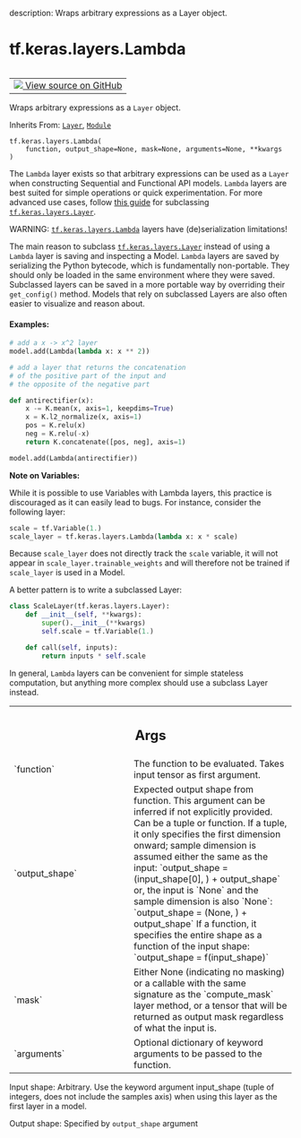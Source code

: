 description: Wraps arbitrary expressions as a Layer object.

<div itemscope itemtype="http://developers.google.com/ReferenceObject">
<meta itemprop="name" content="tf.keras.layers.Lambda" />
<meta itemprop="path" content="Stable" />
<meta itemprop="property" content="__init__"/>
</div>

# tf.keras.layers.Lambda

<!-- Insert buttons and diff -->

<table class="tfo-notebook-buttons tfo-api nocontent" align="left">
<td>
  <a target="_blank" href="https://github.com/keras-team/keras/tree/v2.15.0/keras/layers/core/lambda_layer.py#L36-L416">
    <img src="https://www.tensorflow.org/images/GitHub-Mark-32px.png" />
    View source on GitHub
  </a>
</td>
</table>



Wraps arbitrary expressions as a `Layer` object.

Inherits From: [`Layer`](../../../tf/keras/layers/Layer.md), [`Module`](../../../tf/Module.md)

<pre class="devsite-click-to-copy prettyprint lang-py tfo-signature-link">
<code>tf.keras.layers.Lambda(
    function, output_shape=None, mask=None, arguments=None, **kwargs
)
</code></pre>



<!-- Placeholder for "Used in" -->

The `Lambda` layer exists so that arbitrary expressions can be used
as a `Layer` when constructing Sequential
and Functional API models. `Lambda` layers are best suited for simple
operations or quick experimentation. For more advanced use cases, follow
[this guide](
https://www.tensorflow.org/guide/keras/custom_layers_and_models)
for subclassing <a href="../../../tf/keras/layers/Layer.md"><code>tf.keras.layers.Layer</code></a>.

WARNING: <a href="../../../tf/keras/layers/Lambda.md"><code>tf.keras.layers.Lambda</code></a> layers have (de)serialization limitations!

The main reason to subclass <a href="../../../tf/keras/layers/Layer.md"><code>tf.keras.layers.Layer</code></a> instead of using a
`Lambda` layer is saving and inspecting a Model. `Lambda` layers
are saved by serializing the Python bytecode, which is fundamentally
non-portable. They should only be loaded in the same environment where
they were saved. Subclassed layers can be saved in a more portable way
by overriding their `get_config()` method. Models that rely on
subclassed Layers are also often easier to visualize and reason about.

#### Examples:



```python
# add a x -> x^2 layer
model.add(Lambda(lambda x: x ** 2))
```

```python
# add a layer that returns the concatenation
# of the positive part of the input and
# the opposite of the negative part

def antirectifier(x):
    x -= K.mean(x, axis=1, keepdims=True)
    x = K.l2_normalize(x, axis=1)
    pos = K.relu(x)
    neg = K.relu(-x)
    return K.concatenate([pos, neg], axis=1)

model.add(Lambda(antirectifier))
```

**Note on Variables:**

While it is possible to use Variables with Lambda layers,
this practice is discouraged as it can easily lead to bugs.
For instance, consider the following layer:

```python
scale = tf.Variable(1.)
scale_layer = tf.keras.layers.Lambda(lambda x: x * scale)
```

Because `scale_layer` does not directly track the `scale` variable, it will
not appear in `scale_layer.trainable_weights` and will therefore not be
trained if `scale_layer` is used in a Model.

A better pattern is to write a subclassed Layer:

```python
class ScaleLayer(tf.keras.layers.Layer):
    def __init__(self, **kwargs):
        super().__init__(**kwargs)
        self.scale = tf.Variable(1.)

    def call(self, inputs):
        return inputs * self.scale
```

In general, `Lambda` layers can be convenient for simple stateless
computation, but anything more complex should use a subclass Layer instead.

<!-- Tabular view -->
 <table class="responsive fixed orange">
<colgroup><col width="214px"><col></colgroup>
<tr><th colspan="2"><h2 class="add-link">Args</h2></th></tr>

<tr>
<td>
`function`<a id="function"></a>
</td>
<td>
The function to be evaluated. Takes input tensor as first
argument.
</td>
</tr><tr>
<td>
`output_shape`<a id="output_shape"></a>
</td>
<td>
Expected output shape from function. This argument can be
inferred if not explicitly provided. Can be a tuple or function. If a
tuple, it only specifies the first dimension onward;
sample dimension is assumed either the same as the input:
`output_shape = (input_shape[0], ) + output_shape` or, the input is
`None` and the sample dimension is also `None`:
`output_shape = (None, ) + output_shape` If a function, it specifies the
entire shape as a function of the input shape:
`output_shape = f(input_shape)`
</td>
</tr><tr>
<td>
`mask`<a id="mask"></a>
</td>
<td>
Either None (indicating no masking) or a callable with the same
signature as the `compute_mask` layer method, or a tensor that will be
returned as output mask regardless of what the input is.
</td>
</tr><tr>
<td>
`arguments`<a id="arguments"></a>
</td>
<td>
Optional dictionary of keyword arguments to be passed to the
function.
</td>
</tr>
</table>


Input shape: Arbitrary. Use the keyword argument input_shape (tuple of
  integers, does not include the samples axis) when using this layer as the
  first layer in a model.

Output shape: Specified by `output_shape` argument

